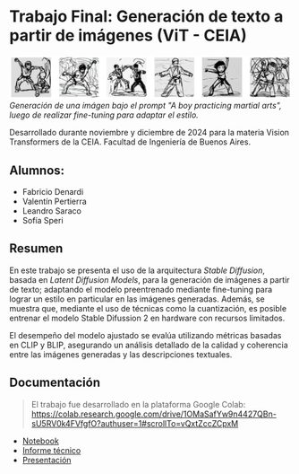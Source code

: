 # Trabajo Final: Generación de texto a partir de imágenes (ViT - CEIA)

![Generación de imágenes bajo el prompt "A boy practicing martial arts"](https://github.com/lsaraco/vit_ceia_tpfinal/blob/main/docs/output_sample.png?raw=true)
_Generación de una imágen bajo el prompt "A boy practicing martial arts", luego de realizar fine-tuning para adaptar el estilo._

Desarrollado durante noviembre y diciembre de 2024 para la materia Vision Transformers de la CEIA. Facultad de Ingeniería de Buenos Aires.

## Alumnos:

- Fabricio Denardi
- Valentín Pertierra
- Leandro Saraco
- Sofía Speri

## Resumen 

En este trabajo se presenta el uso de la arquitectura _Stable Diffusion_, basada en _Latent Diffusion Models_, para la generación de imágenes a partir de texto; adaptando el modelo preentrenado mediante fine-tuning para lograr un estilo en particular en las imágenes generadas.  Además, se muestra que, mediante el uso de técnicas como la cuantización, es posible entrenar el modelo Stable Difussion 2 en hardware con recursos limitados.

El desempeño del modelo ajustado se evalúa utilizando métricas basadas en CLIP y BLIP, asegurando un análisis detallado de la calidad y coherencia entre las imágenes generadas y las descripciones textuales. 

## Documentación

> El trabajo fue desarrollado en la plataforma Google Colab: https://colab.research.google.com/drive/1OMaSafYw9n4427QBn-sU5RV0k4FVfgfO?authuser=1#scrollTo=vQxtZccZCpxM

- [Notebook]()
- [Informe técnico]()
- [Presentación]()


